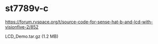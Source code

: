 # st7789v-c


https://forum.rvspace.org/t/source-code-for-sense-hat-b-and-lcd-with-visionfive-2/852

LCD_Demo.tar.gz (1.2 MB)

